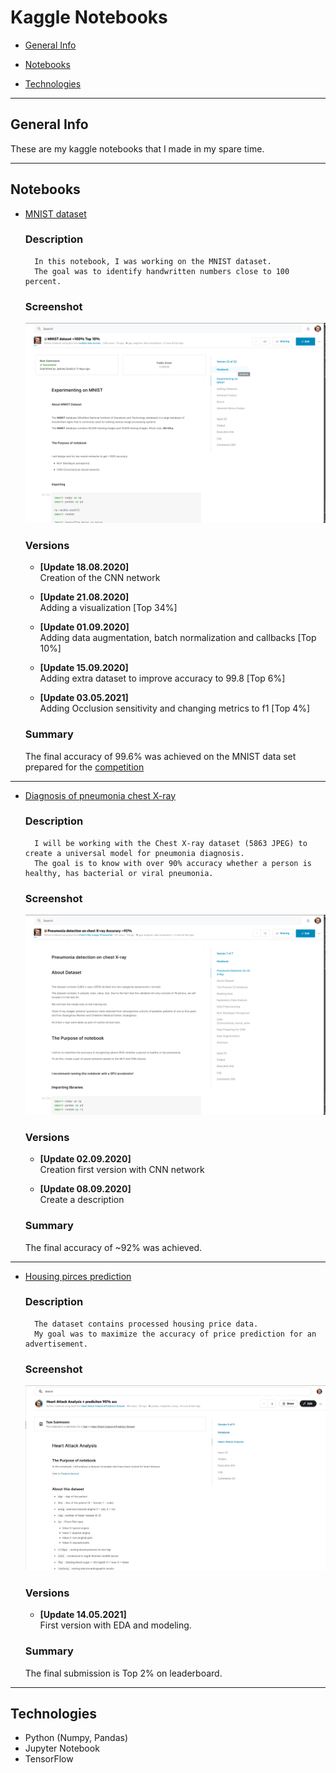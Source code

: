 # Kaggle Notebooks

- [General Info](#General-Info)

- [Notebooks](#Notebooks)

- [Technologies](#Technologies)

--- 

## General Info

These are my kaggle notebooks that I made in my spare time.

---

## Notebooks

- [MNIST dataset](https://www.kaggle.com/jedrzejdudzicz/mnist-dataset-100)
    ### Description
        In this notebook, I was working on the MNIST dataset. 
        The goal was to identify handwritten numbers close to 100 percent.
    
    ### Screenshot
    ![MNIST](imgs/MNIST.png)
    
    ### Versions
    * **[Update 18.08.2020]**\
    Creation of the CNN network
    * **[Update 21.08.2020]**\
    Adding a visualization [Top 34%]
    * **[Update 01.09.2020]**\
    Adding data augmentation, batch normalization and callbacks [Top 10%]
    * **[Update 15.09.2020]**\
    Adding extra dataset to improve accuracy to 99.8 [Top 6%]
    
    * **[Update 03.05.2021]**\
    Adding Occlusion sensitivity and changing metrics to f1 [Top 4%]
    
    
    ### Summary
    The final accuracy of 99.6% was achieved on the MNIST data set prepared for the [competition](https://www.kaggle.com/c/digit-recognizer)
***

- [Diagnosis of pneumonia chest X-ray](https://www.kaggle.com/jedrzejdudzicz/pneumonia-detection-on-chest-x-ray-accuracy-90)

    ### Description
        I will be working with the Chest X-ray dataset (5863 JPEG) to create a universal model for pneumonia diagnosis. 
        The goal is to know with over 90% accuracy whether a person is healthy, has bacterial or viral pneumonia.

    ### Screenshot
    ![MNIST](imgs/X-ray.png)
    
    ### Versions
    * **[Update 02.09.2020]**\
    Creation first version with CNN network
    
    * **[Update 08.09.2020]**\
    Create a description
    ### Summary
    The final accuracy of ~92% was achieved.

***
- [Housing pirces prediction](https://www.kaggle.com/jedrzejdudzicz/housing-prices-prediction-top-2)

    ### Description
        The dataset contains processed housing price data. 
        My goal was to maximize the accuracy of price prediction for an advertisement.

    ### Screenshot
    ![MNIST](imgs/house.png)
    
    ### Versions
    * **[Update 14.05.2021]**\
    First version with EDA and modeling.
   
    ### Summary
    The final submission is Top 2% on leaderboard.


--- 

## Technologies

- Python (Numpy, Pandas)
- Jupyter Notebook
- TensorFlow

